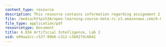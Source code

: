 ```yaml
---
content_type: resource
description: This resource contains information regarding assignment 2.
file: /media/https%3A/open-learning-course-data-rc.s3.amazonaws.com/6-034-artificial-intelligence-fall-2010/e09aa2ccc53799b6c312c3b927dc6841_MIT6_034F10_lab2.pdf
file_type: application/pdf
resourcetype: Document
title: 6.034 Artificial Intelligence, Lab 2
uid: e09aa2cc-c537-99b6-c312-c3b927dc6841
---
```

